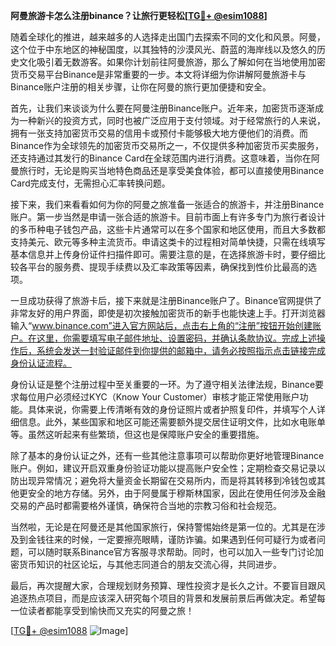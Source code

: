 **阿曼旅游卡怎么注册binance？让旅行更轻松[[TG💪+ @esim1088](https://t.me/s/esim1088)]**

随着全球化的推进，越来越多的人选择走出国门去探索不同的文化和风景。阿曼，这个位于中东地区的神秘国度，以其独特的沙漠风光、蔚蓝的海岸线以及悠久的历史文化吸引着无数游客。如果你计划前往阿曼旅游，那么了解如何在当地使用加密货币交易平台Binance是非常重要的一步。本文将详细为你讲解阿曼旅游卡与Binance账户注册的相关步骤，让你在阿曼的旅行更加便捷和安全。

首先，让我们来谈谈为什么要在阿曼注册Binance账户。近年来，加密货币逐渐成为一种新兴的投资方式，同时也被广泛应用于支付领域。对于经常旅行的人来说，拥有一张支持加密货币交易的信用卡或预付卡能够极大地方便他们的消费。而Binance作为全球领先的加密货币交易所之一，不仅提供多种加密货币买卖服务，还支持通过其发行的Binance Card在全球范围内进行消费。这意味着，当你在阿曼旅行时，无论是购买当地特色商品还是享受美食体验，都可以直接使用Binance Card完成支付，无需担心汇率转换问题。

接下来，我们来看看如何为你的阿曼之旅准备一张适合的旅游卡，并注册Binance账户。第一步当然是申请一张合适的旅游卡。目前市面上有许多专门为旅行者设计的多币种电子钱包产品，这些卡片通常可以在多个国家和地区使用，而且大多数都支持美元、欧元等多种主流货币。申请这类卡的过程相对简单快捷，只需在线填写基本信息并上传身份证件扫描件即可。需要注意的是，在选择旅游卡时，要仔细比较各平台的服务费、提现手续费以及汇率政策等因素，确保找到性价比最高的选项。

一旦成功获得了旅游卡后，接下来就是注册Binance账户了。Binance官网提供了非常友好的用户界面，即使是初次接触加密货币的新手也能快速上手。打开浏览器输入“www.binance.com”进入官方网站后，点击右上角的“注册”按钮开始创建账户。在这里，你需要填写电子邮件地址、设置密码，并确认条款协议。完成上述操作后，系统会发送一封验证邮件到你提供的邮箱中，请务必按照指示点击链接完成身份认证流程。

身份认证是整个注册过程中至关重要的一环。为了遵守相关法律法规，Binance要求每位用户必须经过KYC（Know Your Customer）审核才能正常使用账户功能。具体来说，你需要上传清晰有效的身份证照片或者护照复印件，并填写个人详细信息。此外，某些国家和地区可能还需要额外提交居住证明文件，比如水电账单等。虽然这听起来有些繁琐，但这也是保障账户安全的重要措施。

除了基本的身份认证之外，还有一些其他注意事项可以帮助你更好地管理Binance账户。例如，建议开启双重身份验证功能以提高账户安全性；定期检查交易记录以防出现异常情况；避免将大量资金长期留在交易所内，而是将其转移到冷钱包或其他更安全的地方存储。另外，由于阿曼属于穆斯林国家，因此在使用任何涉及金融交易的产品时都需要格外谨慎，确保符合当地的宗教习俗和社会规范。

当然啦，无论是在阿曼还是其他国家旅行，保持警惕始终是第一位的。尤其是在涉及到金钱往来的时候，一定要擦亮眼睛，谨防诈骗。如果遇到任何可疑行为或者问题，可以随时联系Binance官方客服寻求帮助。同时，也可以加入一些专门讨论加密货币知识的社区论坛，与其他志同道合的朋友交流心得，共同进步。

最后，再次提醒大家，合理规划财务预算、理性投资才是长久之计。不要盲目跟风追逐热点项目，而是应该深入研究每个项目的背景和发展前景后再做决定。希望每一位读者都能享受到愉快而又充实的阿曼之旅！

[[TG💪+ @esim1088](https://t.me/s/esim1088) ![Image](https://i.postimg.cc/4NQfJmqS/Snipaste-2025-05-13-00-14-12.png)]